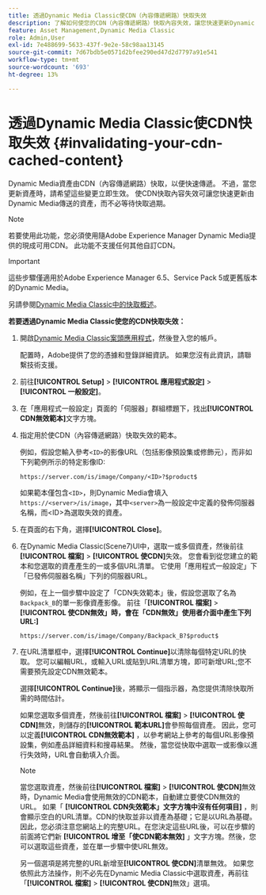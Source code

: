 ```yaml
---
title: 透過Dynamic Media Classic使CDN（內容傳遞網路）快取失效
description: 了解如何使您的CDN（內容傳遞網路）快取內容失效，讓您快速更新Dynamic Media所傳送的資產，而不必等待快取過期。
feature: Asset Management,Dynamic Media Classic
role: Admin,User
exl-id: 7e488699-5633-437f-9e2e-58c98aa13145
source-git-commit: 7d67bdb5e0571d2bfee290ed47d2d7797a91e541
workflow-type: tm+mt
source-wordcount: '693'
ht-degree: 13%

---
```


# 透過Dynamic Media Classic使CDN快取失效 {#invalidating-your-cdn-cached-content}

Dynamic Media資產由CDN（內容傳遞網路）快取，以便快速傳遞。 不過，當您更新資產時，請希望這些變更立即生效。 使CDN快取內容失效可讓您快速更新由Dynamic Media傳送的資產，而不必等待快取過期。

>[!NOTE]
>
>若要使用此功能，您必須使用隨Adobe Experience Manager Dynamic Media提供的現成可用CDN。 此功能不支援任何其他自訂CDN。

>[!IMPORTANT]
>
>這些步驟僅適用於Adobe Experience Manager 6.5、Service Pack 5或更舊版本的Dynamic Media。<!-- If you are using Dynamic Media in AEM as a Cloud Service, [use the new steps found here](/help/assets/invalidate-cdn-cache-dynamic-media.md). -->

另請參閱[Dynamic Media Classic中的快取概述](https://helpx.adobe.com/experience-manager/scene7/kb/base/caching-questions/scene7-caching-overview.html)。

**若要透過Dynamic Media Classic使您的CDN快取失效：**

1. 開啟[Dynamic Media Classic案頭應用程式](https://experienceleague.adobe.com/docs/dynamic-media-classic/using/getting-started/signing-out.html#getting-started)，然後登入您的帳戶。

   配置時，Adobe提供了您的憑據和登錄詳細資訊。 如果您沒有此資訊，請聯繫技術支援。

1. 前往&#x200B;**[!UICONTROL Setup]** > **[!UICONTROL 應用程式設定]** > **[!UICONTROL 一般設定]**。
1. 在「應用程式一般設定」頁面的「伺服器」群組標題下，找出&#x200B;**[!UICONTROL CDN無效範本]**&#x200B;文字方塊。

1. 指定用於使CDN（內容傳遞網路）快取失效的範本。

   例如，假設您輸入參考`<ID>`的影像URL（包括影像預設集或修飾元），而非如下列範例所示的特定影像ID:

   `https://server.com/is/image/Company/<ID>?$product$`

   如果範本僅包含`<ID>`，則Dynamic Media會填入`https://<server>/is/image`，其中`<server>`為一般設定中定義的發佈伺服器名稱，而&lt;ID>為選取失效的資產。

1. 在頁面的右下角，選擇&#x200B;**[!UICONTROL Close]**。
1. 在Dynamic Media Classic(Scene7)UI中，選取一或多個資產，然後前往&#x200B;**[!UICONTROL 檔案]** > **[!UICONTROL 使CDN]**&#x200B;失效。 您會看到從您建立的範本和您選取的資產產生的一或多個URL清單。 它使用「應用程式一般設定」下「已發佈伺服器名稱」下列的伺服器URL。

   例如，在上一個步驟中設定了「CDN失效範本」後，假設您選取了名為`Backpack_B`的單一影像資產影像。 前往「**[!UICONTROL 檔案]** > **[!UICONTROL 使CDN無效」時，會在「CDN無效」使用者介面中產生下列URL:]**

   `https://server.com/is/image/Company/Backpack_B?$product$`

1. 在URL清單框中，選擇&#x200B;**[!UICONTROL Continue]**&#x200B;以清除每個特定URL的快取。 您可以編輯URL，或輸入URL或貼到URL清單方塊，即可新增URL;您不需要預先設定CDN無效範本。

   選擇&#x200B;**[!UICONTROL Continue]**&#x200B;後，將顯示一個指示器，為您提供清除快取所需的時間估計。

   如果您選取多個資產，然後前往&#x200B;**[!UICONTROL 檔案]** > **[!UICONTROL 使CDN]**&#x200B;無效，則儲存的&#x200B;**[!UICONTROL 範本URL]**&#x200B;會參照每個資產。 因此，您可以定義&#x200B;**[!UICONTROL CDN無效範本]** ，以參考網站上參考的每個URL影像預設集，例如產品詳細資料和搜尋結果。 然後，當您從快取中選取一或影像以進行失效時，URL會自動填入介面。

   >[!NOTE]
   >
   >當您選取資產，然後前往&#x200B;**[!UICONTROL 檔案]** > **[!UICONTROL 使CDN]**&#x200B;無效時，Dynamic Media會使用無效的CDN範本，自動建立要使CDN無效的URL。 如果「 **[!UICONTROL CDN失效範本」文字方塊中沒有任何項目]** ，則會顯示空白的URL清單。CDN的快取並非以資產為基礎；它是以URL為基礎。因此，您必須注意您網站上的完整URL。在您決定這些URL後，可以在步驟的前面將它們新 **[!UICONTROL 增至「使CDN範本無效]** 」文字方塊。然後，您可以選取這些資產，並在單一步驟中使URL無效。
   >
   >另一個選項是將完整的URL新增至&#x200B;**[!UICONTROL 使CDN]**&#x200B;清單無效。 如果您依照此方法操作，則不必先在Dynamic Media Classic中選取資產，再前往「**[!UICONTROL 檔案]** > **[!UICONTROL 使CDN]**&#x200B;無效」選項。
